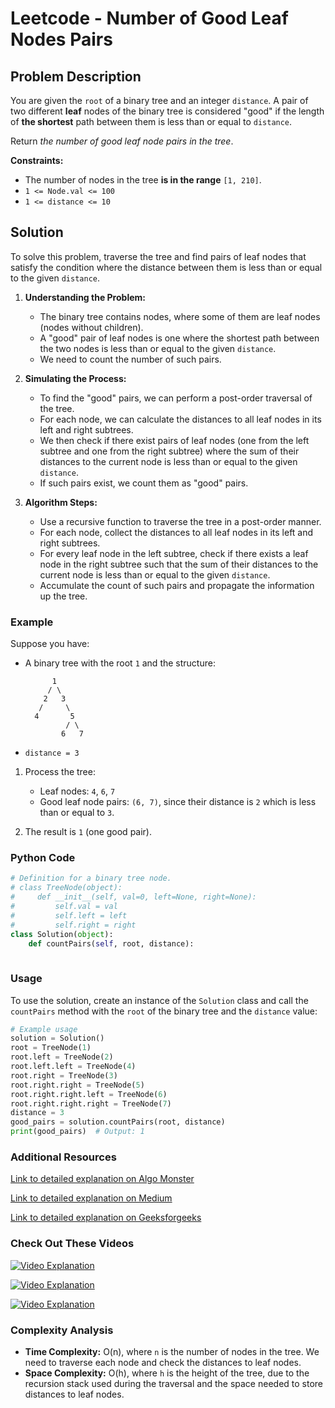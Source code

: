 # Leetcode - Number of Good Leaf Nodes Pairs

## Problem Description

You are given the `root` of a binary tree and an integer `distance`. A pair of two different **leaf** nodes of the binary tree is considered "good" if the length of **the shortest** path between them is less than or equal to `distance`.

Return *the number of good leaf node pairs in the tree*.

**Constraints:**
- The number of nodes in the tree **is in the range** `[1, 210]`.
- `1 <= Node.val <= 100`
- `1 <= distance <= 10`

## Solution

To solve this problem, traverse the tree and find pairs of leaf nodes that satisfy the condition where the distance between them is less than or equal to the given `distance`.

1. **Understanding the Problem:**
   - The binary tree contains nodes, where some of them are leaf nodes (nodes without children).
   - A "good" pair of leaf nodes is one where the shortest path between the two nodes is less than or equal to the given `distance`.
   - We need to count the number of such pairs.

2. **Simulating the Process:**
   - To find the "good" pairs, we can perform a post-order traversal of the tree.
   - For each node, we can calculate the distances to all leaf nodes in its left and right subtrees.
   - We then check if there exist pairs of leaf nodes (one from the left subtree and one from the right subtree) where the sum of their distances to the current node is less than or equal to the given `distance`.
   - If such pairs exist, we count them as "good" pairs.

3. **Algorithm Steps:**
   - Use a recursive function to traverse the tree in a post-order manner.
   - For each node, collect the distances to all leaf nodes in its left and right subtrees.
   - For every leaf node in the left subtree, check if there exists a leaf node in the right subtree such that the sum of their distances to the current node is less than or equal to the given `distance`.
   - Accumulate the count of such pairs and propagate the information up the tree.

### Example

Suppose you have:
- A binary tree with the root `1` and the structure:
  ```
        1
       / \
      2   3
     /     \
    4       5
           / \
          6   7
  ```
- `distance = 3`

1. Process the tree:
   - Leaf nodes: `4`, `6`, `7`
   - Good leaf node pairs: `(6, 7)`, since their distance is `2` which is less than or equal to `3`.

2. The result is `1` (one good pair).

### Python Code

```python
# Definition for a binary tree node.
# class TreeNode(object):
#     def __init__(self, val=0, left=None, right=None):
#         self.val = val
#         self.left = left
#         self.right = right
class Solution(object):
    def countPairs(self, root, distance):
        
```

### Usage

To use the solution, create an instance of the `Solution` class and call the `countPairs` method with the `root` of the binary tree and the `distance` value:

```python
# Example usage
solution = Solution()
root = TreeNode(1)
root.left = TreeNode(2)
root.left.left = TreeNode(4)
root.right = TreeNode(3)
root.right.right = TreeNode(5)
root.right.right.left = TreeNode(6)
root.right.right.right = TreeNode(7)
distance = 3
good_pairs = solution.countPairs(root, distance)
print(good_pairs)  # Output: 1
```

### Additional Resources

[Link to detailed explanation on Algo Monster](https://algo.monster/liteproblems/1530)

[Link to detailed explanation on Medium](https://medium.com/@ghoshshroddha/1530-number-of-good-leaf-nodes-pairs-leetcode-f67117e95837)

[Link to detailed explanation on Geeksforgeeks](https://www.geeksforgeeks.org/count-pairs-of-leaf-nodes-in-a-binary-tree-which-are-at-most-k-distance-apart/)

### Check Out These Videos

[![Video Explanation](https://img.youtube.com/vi/f_epkBeS1LQ/mqdefault.jpg)](https://youtu.be/f_epkBeS1LQ)

[![Video Explanation](https://img.youtube.com/vi/6IFTcv5WZkA/mqdefault.jpg)](https://youtu.be/6IFTcv5WZkA)

[![Video Explanation](https://img.youtube.com/vi/hA408ZMan1Q/mqdefault.jpg)](https://youtu.be/hA408ZMan1Q)

### Complexity Analysis

- **Time Complexity:** O(n), where `n` is the number of nodes in the tree. We need to traverse each node and check the distances to leaf nodes.
- **Space Complexity:** O(h), where `h` is the height of the tree, due to the recursion stack used during the traversal and the space needed to store distances to leaf nodes.
